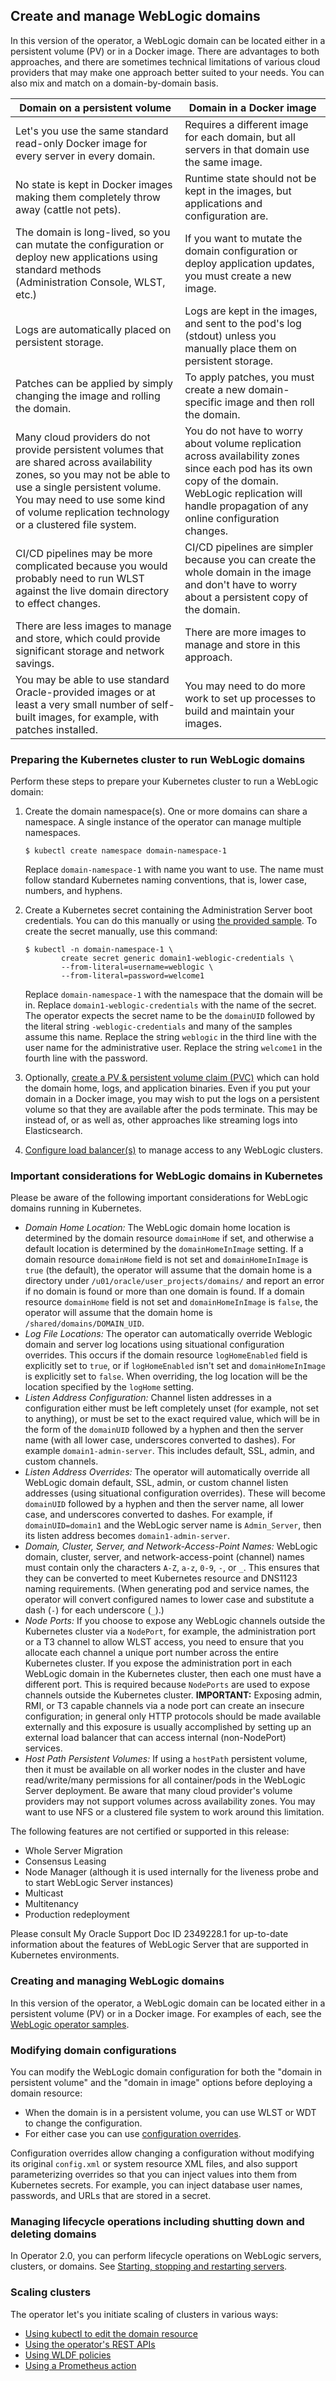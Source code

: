 ## Create and manage WebLogic domains

In this version of the operator, a WebLogic domain can be located either in a persistent volume (PV) or in a Docker image.
There are advantages to both approaches, and there are sometimes technical limitations of various
cloud providers that may make one approach better suited to your needs.
You can also mix and match on a domain-by-domain basis.

| Domain on a persistent volume | Domain in a Docker image |
| --- | --- |
| Let's you use the same standard read-only Docker image for every server in every domain. | Requires a different image for each domain, but all servers in that domain use the same image. |
| No state is kept in Docker images making them completely throw away (cattle not pets). | Runtime state should not be kept in the images, but applications and configuration are. |
| The domain is long-lived, so you can mutate the configuration or deploy new applications using standard methods (Administration Console, WLST, etc.) | If you want to mutate the domain configuration or deploy application updates, you must create a new image. |
| Logs are automatically placed on persistent storage.  | Logs are kept in the images, and sent to the pod's log (stdout) unless you manually place them on persistent storage.  |
| Patches can be applied by simply changing the image and rolling the domain.  | To apply patches, you must create a new domain-specific image and then roll the domain.  |
| Many cloud providers do not provide persistent volumes that are shared across availability zones, so you may not be able to use a single persistent volume.  You may need to use some kind of volume replication technology or a clustered file system. | You do not have to worry about volume replication across availability zones since each pod has its own copy of the domain.  WebLogic replication will handle propagation of any online configuration changes.  |
| CI/CD pipelines may be more complicated because you would probably need to run WLST against the live domain directory to effect changes.  | CI/CD pipelines are simpler because you can create the whole domain in the image and don't have to worry about a persistent copy of the domain.  |
| There are less images to manage and store, which could provide significant storage and network savings.  |  There are more images to manage and store in this approach. |
| You may be able to use standard Oracle-provided images or at least a very small number of self-built images, for example, with patches installed. | You may need to do more work to set up processes to build and maintain your images. |

### Preparing the Kubernetes cluster to run WebLogic domains

Perform these steps to prepare your Kubernetes cluster to run a WebLogic domain:

1. Create the domain namespace(s).  One or more domains can share a namespace. A single instance of the operator can manage multiple namespaces.

   ```
   $ kubectl create namespace domain-namespace-1
   ```

   Replace `domain-namespace-1` with name you want to use.  The name must follow standard Kubernetes naming conventions, that is, lower case,
   numbers, and hyphens.

1. Create a Kubernetes secret containing the Administration Server boot credentials.  You can do this manually or using
   [the provided sample](/kubernetes/samples/scripts/create-weblogic-domain-credentials/README.md).  To create
   the secret manually, use this command:

   ```
   $ kubectl -n domain-namespace-1 \
           create secret generic domain1-weblogic-credentials \
           --from-literal=username=weblogic \
           --from-literal=password=welcome1
   ```

   Replace `domain-namespace-1` with the namespace that the domain will be in.
   Replace `domain1-weblogic-credentials` with the name of the secret.  The operator expects the secret name to be
   the `domainUID` followed by the literal string `-weblogic-credentials` and many of the samples assume this name.
   Replace the string `weblogic` in the third line with the user name for the administrative user.
   Replace the string `welcome1` in the fourth line with the password.

1. Optionally, [create a PV & persistent volume claim (PVC)](/kubernetes/samples/scripts/create-weblogic-domain-pv-pvc/README.md) which can hold the domain home, logs, and application binaries.
   Even if you put your domain in a Docker image, you may wish to put the logs on a persistent volume so that they are available after the pods terminate.
   This may be instead of, or as well as, other approaches like streaming logs into Elasticsearch.
1. [Configure load balancer(s)](/kubernetes/samples/charts/README.md) to manage access to any WebLogic clusters.

### Important considerations for WebLogic domains in Kubernetes

Please be aware of the following important considerations for WebLogic domains
running in Kubernetes.

* _Domain Home Location:_ The WebLogic domain home location is determined by the domain resource `domainHome` if set,
  and otherwise a default location is determined by the `domainHomeInImage` setting. If a domain resource `domainHome` field is not set
  and `domainHomeInImage` is `true` (the default), the operator will
  assume that the domain home is a directory under `/u01/oracle/user_projects/domains/` and report an error if no domain is found
  or more than one domain is found.  If a domain resource `domainHome` field is not set and `domainHomeInImage` is `false`, the operator will
  assume that the domain home is `/shared/domains/DOMAIN_UID`.
* _Log File Locations:_ The operator can automatically override Weblogic domain and server log locations using situational
  configuration overrides.  This occurs if the domain resource `logHomeEnabled` field is explicitly set to `true`, or if `logHomeEnabled` isn't set
  and `domainHomeInImage` is explicitly set to `false`.   When overriding, the log location will be the location specified by the `logHome` setting.
* _Listen Address Configuration:_  Channel listen addresses in a configuration either must be left completely unset (for example, not set to anything), or must be set to the exact required value, which will be in the form of the `domainUID`
  followed by a hyphen and then the server name (with all lower case, underscores converted to dashes).  For example `domain1-admin-server`. This includes default, SSL, admin, and custom channels.
* _Listen Address Overrides:_  The operator will automatically override all WebLogic domain default,
  SSL, admin, or custom channel listen addresses (using situational configuration overrides).  These will become `domainUID` followed by a
  hyphen and then the server name, all lower case, and underscores converted to dashes.  For example, if `domainUID=domain1` and
  the WebLogic server name is `Admin_Server`, then its listen address becomes `domain1-admin-server`.
* _Domain, Cluster, Server, and Network-Access-Point Names:_ WebLogic domain, cluster, server, and network-access-point (channel)
  names must contain only the characters `A-Z`, `a-z`, `0-9`, `-`, or `_`.  This ensures that they can be converted to
  meet Kubernetes resource and DNS1123 naming requirements.  (When generating pod and service names, the operator will convert
  configured names to lower case and substitute a dash (`-`) for each underscore (`_`).)
* _Node Ports:_ If you choose to expose any WebLogic channels outside the Kubernetes cluster via a `NodePort`, for example, the
  administration port or a T3 channel to allow WLST access, you need to ensure that you allocate each channel a
  unique port number across the entire Kubernetes cluster.  If you expose the administration port in each WebLogic domain in
  the Kubernetes cluster, then each one must have a different port.  This is required because `NodePorts` are used to
  expose channels outside the Kubernetes cluster.  **IMPORTANT:** Exposing admin, RMI, or T3 capable channels via a node port
  can create an insecure configuration; in general only HTTP protocols should be made available externally and this exposure
  is usually accomplished by setting up an external load balancer that can access internal (non-NodePort) services.
* _Host Path Persistent Volumes:_ If using a `hostPath` persistent volume, then it must be available on all worker nodes in the cluster and have read/write/many permissions for all container/pods in the WebLogic Server deployment.  Be aware
  that many cloud provider's volume providers may not support volumes across availability zones.  You may want to use NFS or a clustered file system to work around this limitation.

The following features are not certified or supported in this release:

* Whole Server Migration
* Consensus Leasing
* Node Manager (although it is used internally for the liveness probe and to start WebLogic Server instances)
* Multicast
* Multitenancy
* Production redeployment

Please consult My Oracle Support Doc ID 2349228.1 for up-to-date information about the features of WebLogic Server that are supported in Kubernetes environments.


### Creating and managing WebLogic domains

In this version of the operator, a WebLogic domain can be located either in a persistent volume (PV) or in a Docker image. For examples of each, see the [WebLogic operator samples](../kubernetes/samples/README.md).

### Modifying domain configurations

You can modify the WebLogic domain configuration for both the "domain in persistent volume" and the "domain in image" options before deploying a domain resource:

* When the domain is in a persistent volume, you can use WLST or WDT to change the configuration.
* For either case you can use [configuration overrides](config-overrides.md).   

Configuration overrides allow changing a configuration without modifying its original `config.xml` or system resource XML files, and also support parameterizing overrides so that you can inject values into them from Kubernetes secrets.   For example, you can inject database user names, passwords, and URLs that are stored in a secret.

### Managing lifecycle operations including shutting down and deleting domains

In Operator 2.0, you can perform lifecycle operations on WebLogic servers, clusters, or domains.
See [Starting, stopping and restarting servers](server-lifecycle.md).

### Scaling clusters

The operator let's you initiate scaling of clusters in various ways:

* [Using kubectl to edit the domain resource](scaling.md#on-demand-updating-the-domain-resource-directly)
* [Using the operator's REST APIs](scaling.md#calling-the-operators-rest-scale-api)
* [Using WLDF policies](scaling.md#using-a-wldf-policy-rule-and-script-action-to-call-the-operators-rest-scale-api)
* [Using a Prometheus action](scaling.md#using-a-prometheus-alert-action-to-call-the-operators-rest-scale-api)
